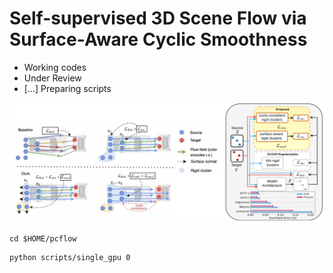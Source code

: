# Self-supervised 3D Scene Flow via Surface-Aware Cyclic Smoothness
- Working codes
- Under Review
- [...] Preparing scripts

![alt text](dev/cyclic_smoothness.png "Overview")

```console
cd $HOME/pcflow
```

```console
python scripts/single_gpu 0
```
